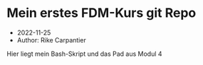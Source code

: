 # Mein erstes FDM-Kurs git Repo
- 2022-11-25
- Author: Rike Carpantier

Hier liegt mein Bash-Skript und das Pad aus Modul 4
